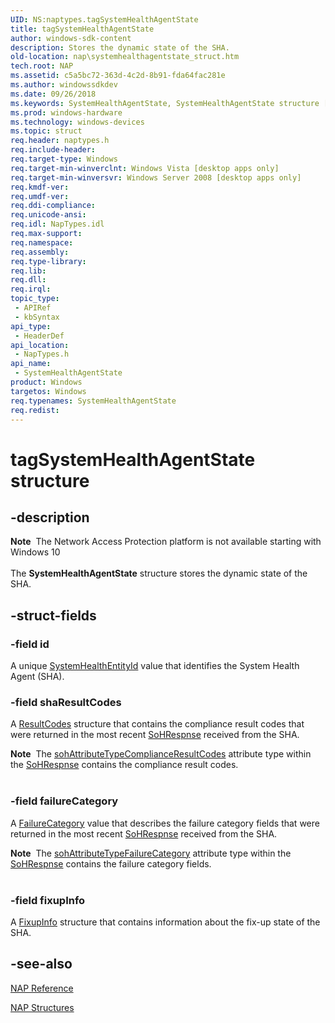 ```yaml
---
UID: NS:naptypes.tagSystemHealthAgentState
title: tagSystemHealthAgentState
author: windows-sdk-content
description: Stores the dynamic state of the SHA.
old-location: nap\systemhealthagentstate_struct.htm
tech.root: NAP
ms.assetid: c5a5bc72-363d-4c2d-8b91-fda64fac281e
ms.author: windowssdkdev
ms.date: 09/26/2018
ms.keywords: SystemHealthAgentState, SystemHealthAgentState structure [NAP], nap.systemhealthagentstate_struct, naptypes/SystemHealthAgentState, tagSystemHealthAgentState
ms.prod: windows-hardware
ms.technology: windows-devices
ms.topic: struct
req.header: naptypes.h
req.include-header: 
req.target-type: Windows
req.target-min-winverclnt: Windows Vista [desktop apps only]
req.target-min-winversvr: Windows Server 2008 [desktop apps only]
req.kmdf-ver: 
req.umdf-ver: 
req.ddi-compliance: 
req.unicode-ansi: 
req.idl: NapTypes.idl
req.max-support: 
req.namespace: 
req.assembly: 
req.type-library: 
req.lib: 
req.dll: 
req.irql: 
topic_type:
 - APIRef
 - kbSyntax
api_type:
 - HeaderDef
api_location:
 - NapTypes.h
api_name:
 - SystemHealthAgentState
product: Windows
targetos: Windows
req.typenames: SystemHealthAgentState
req.redist: 
---
```


# tagSystemHealthAgentState structure


## -description


<div class="alert"><b>Note</b>  The Network Access Protection platform is not available starting with Windows 10</div><div> </div>The <b>SystemHealthAgentState</b> structure stores the dynamic state of the SHA.


## -struct-fields




### -field id

A unique <a href="https://msdn.microsoft.com/54f2866b-4333-4fc8-bb25-b7d4ae72b7dc">SystemHealthEntityId</a> value that identifies the System Health Agent (SHA).


### -field shaResultCodes

A <a href="https://msdn.microsoft.com/9d608f0a-9841-48e6-8856-2d8c1afc3e5d">ResultCodes</a> structure that contains the compliance result codes that were returned in the most recent <a href="https://msdn.microsoft.com/6db0303d-ab33-4fb9-90a2-b909b2781ba5">SoHRespnse</a> received from the SHA.

<div class="alert"><b>Note</b>  The <a href="https://msdn.microsoft.com/ba725bf1-1d0a-4489-b912-3e761557d772">sohAttributeTypeComplianceResultCodes</a> attribute type within the <a href="https://msdn.microsoft.com/6db0303d-ab33-4fb9-90a2-b909b2781ba5">SoHRespnse</a> contains the compliance result codes.</div>
<div> </div>

### -field failureCategory

A <a href="https://msdn.microsoft.com/3f528702-c9f3-4a91-960b-8b3f3eea91e9">FailureCategory</a> value that describes the failure category fields that were returned in the most recent <a href="https://msdn.microsoft.com/6db0303d-ab33-4fb9-90a2-b909b2781ba5">SoHRespnse</a> received from the SHA.

<div class="alert"><b>Note</b>  The <a href="https://msdn.microsoft.com/ba725bf1-1d0a-4489-b912-3e761557d772">sohAttributeTypeFailureCategory</a> attribute type within the <a href="https://msdn.microsoft.com/6db0303d-ab33-4fb9-90a2-b909b2781ba5">SoHRespnse</a> contains the failure category fields.</div>
<div> </div>

### -field fixupInfo

A <a href="https://msdn.microsoft.com/8f91534e-3281-4d5a-9af7-5f08eb0243f0">FixupInfo</a> structure that contains information about the fix-up state of the SHA.


## -see-also




<a href="https://msdn.microsoft.com/e391be3c-95ab-4c80-a5d8-8a8fef28e56b">NAP Reference</a>



<a href="https://msdn.microsoft.com/68048587-0f7e-48d4-9326-768a977ea3ee">NAP Structures</a>
 

 

